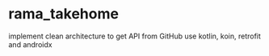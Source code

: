 # rama_takehome
implement clean architecture to get API from GitHub use kotlin, koin, retrofit and androidx
